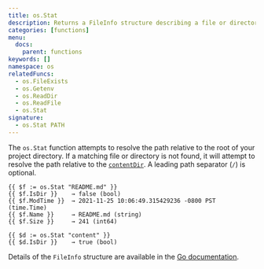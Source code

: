 ```yaml
---
title: os.Stat
description: Returns a FileInfo structure describing a file or directory.
categories: [functions]
menu:
  docs:
    parent: functions
keywords: []
namespace: os
relatedFuncs:
  - os.FileExists
  - os.Getenv
  - os.ReadDir
  - os.ReadFile
  - os.Stat
signature:
  - os.Stat PATH
---
```


The `os.Stat` function attempts to resolve the path relative to the root of your project directory. If a matching file or directory is not found, it will attempt to resolve the path relative to the [`contentDir`](/getting-started/configuration#contentdir). A leading path separator (`/`) is optional.

```go-html-template
{{ $f := os.Stat "README.md" }}
{{ $f.IsDir }}    → false (bool)
{{ $f.ModTime }}  → 2021-11-25 10:06:49.315429236 -0800 PST (time.Time)
{{ $f.Name }}     → README.md (string)
{{ $f.Size }}     → 241 (int64)

{{ $d := os.Stat "content" }}
{{ $d.IsDir }}    → true (bool)
```

Details of the `FileInfo` structure are available in the [Go documentation](https://pkg.go.dev/io/fs#FileInfo).
